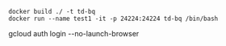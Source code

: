 ```
docker build ./ -t td-bq
docker run --name test1 -it -p 24224:24224 td-bq /bin/bash
```

gcloud auth login --no-launch-browser